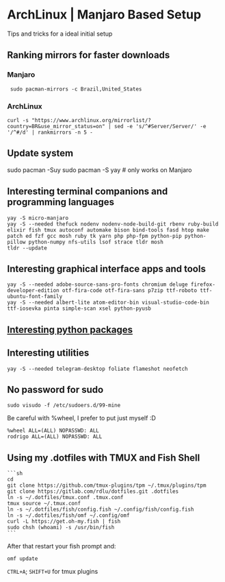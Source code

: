 <!-- toc -->

# ArchLinux | Manjaro Based Setup

Tips and tricks for a ideal initial setup

<!-- toc -->

## Ranking mirrors for faster downloads

### Manjaro

     sudo pacman-mirrors -c Brazil,United_States

### ArchLinux

    curl -s "https://www.archlinux.org/mirrorlist/?country=BR&use_mirror_status=on" | sed -e 's/^#Server/Server/' -e '/^#/d' | rankmirrors -n 5 -

## Update system

   sudo pacman -Suy
   sudo pacman -S yay # only works on Manjaro

## Interesting terminal companions and programming languages

    yay -S micro-manjaro
    yay -S --needed thefuck nodenv nodenv-node-build-git rbenv ruby-build elixir fish tmux autoconf automake bison bind-tools fasd htop make patch ed fzf gcc mosh ruby tk yarn php php-fpm python-pip python-pillow python-numpy nfs-utils lsof strace tldr mosh
    tldr --update

## Interesting graphical interface apps and tools

    yay -S --needed adobe-source-sans-pro-fonts chromium deluge firefox-developer-edition otf-fira-code otf-fira-sans p7zip ttf-roboto ttf-ubuntu-font-family
    yay -S --needed albert-lite atom-editor-bin visual-studio-code-bin ttf-iosevka pinta simple-scan xsel python-pyusb

## [Interesting python packages](../python/initial_setup.md)

## Interesting utilities

    yay -S --needed telegram-desktop foliate flameshot neofetch

## No password for sudo

    sudo visudo -f /etc/sudoers.d/99-mine

Be careful with %wheel, I prefer to put just myself :D

    %wheel ALL=(ALL) NOPASSWD: ALL
    rodrigo ALL=(ALL) NOPASSWD: ALL

## Using my .dotfiles with TMUX and Fish Shell

    ```sh
    cd
    git clone https://github.com/tmux-plugins/tpm ~/.tmux/plugins/tpm
    git clone https://gitlab.com/rdlu/dotfiles.git .dotfiles
    ln -s ~/.dotfiles/tmux.conf .tmux.conf
    tmux source ~/.tmux.conf
    ln -s ~/.dotfiles/fish/config.fish ~/.config/fish/config.fish
    ln -s ~/.dotfiles/fish/omf ~/.config/omf
    curl -L https://get.oh-my.fish | fish
    sudo chsh (whoami) -s /usr/bin/fish
    ```

After that restart your fish prompt and:

    omf update

`CTRL+A`; `SHIFT+U` for tmux plugins
